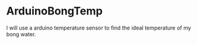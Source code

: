 # ArduinoBongTemp

I will use a arduino temperature sensor to find the ideal temperature of my bong water.
